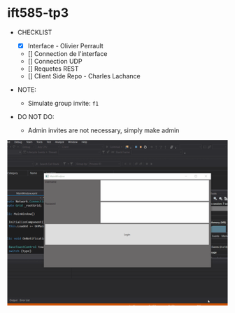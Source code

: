 # ift585-tp3

* CHECKLIST
	* [x] Interface - Olivier Perrault
	* [] Connection de l'interface
	* [] Connection UDP
	* [] Requetes REST
	* [] Client Side Repo - Charles Lachance

* NOTE:
    * Simulate group invite: `f1`

* DO NOT DO:    
    * Admin invites are not necessary, simply make admin
	
![](animation-roll.gif)

